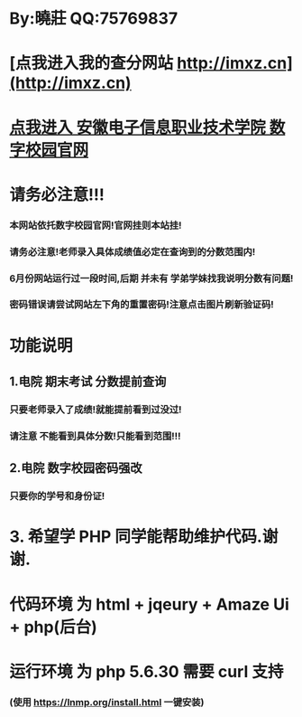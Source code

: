 # By:曉莊 QQ:75769837

# [点我进入我的查分网站 http://imxz.cn](http://imxz.cn)   

# [点我进入 安徽电子信息职业技术学院 数字校园官网](http://220.178.150.5:8082/cas/login?service=http%3A%2F%2F220.178.150.5%3A8082%2Fc%2Fportal%2Flogin)

# 请务必注意!!!
### 本网站依托数字校园官网!官网挂则本站挂!   
### 请务必注意!老师录入具体成绩值必定在查询到的分数范围内!    
### 6月份网站运行过一段时间,后期 并未有 学弟学妹找我说明分数有问题!
### 密码错误请尝试网站左下角的重置密码!注意点击图片刷新验证码!   


# 功能说明
## 1.电院 期末考试 分数提前查询   
### 只要老师录入了成绩!就能提前看到过没过!   
### 请注意 不能看到具体分数!只能看到范围!!!   
## 2.电院 数字校园密码强改
### 只要你的学号和身份证!   
# 3. 希望学 PHP 同学能帮助维护代码.谢谢.
# 代码环境 为 html + jqeury + Amaze Ui + php(后台)
# 运行环境 为 php 5.6.30 需要 curl 支持    
### (使用 https://lnmp.org/install.html 一键安装)
